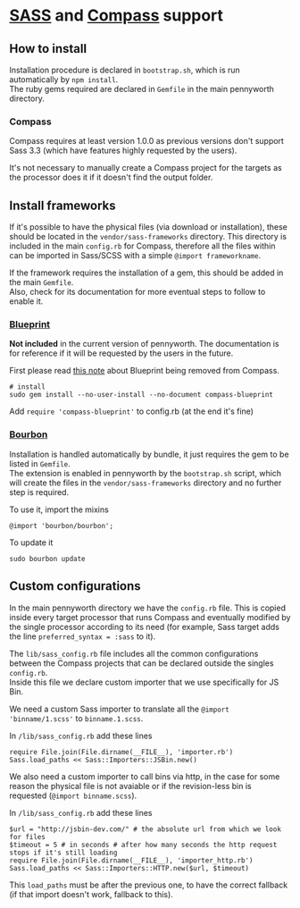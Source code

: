 # [SASS](http://sass-lang.com/) and [Compass](http://compass-style.org/) support

## How to install

Installation procedure is declared in `bootstrap.sh`, which is run automatically by `npm install`.   
The ruby gems required are declared in `Gemfile` in the main pennyworth directory.

### Compass

Compass requires at least version 1.0.0 as previous versions don't support Sass 3.3 (which have features highly requested by the users).

It's not necessary to manually create a Compass project for the targets as the processor does it if it doesn't find the output folder.


## Install frameworks

If it's possible to have the physical files (via download or installation), these should be located in the `vendor/sass-frameworks` directory. This directory is included in the main `config.rb` for Compass, therefore all the files within can be imported in Sass/SCSS with a simple `@import frameworkname`.

If the framework requires the installation of a gem, this should be added in the main `Gemfile`.   
Also, check for its documentation for more eventual steps to follow to enable it.

### [Blueprint](http://compass-style.org/reference/blueprint/)

**Not included** in the current version of pennyworth. The documentation is for reference if it will be requested by the users in the future.

First please read [this note](http://compass-style.org/blog/2012/05/20/removing-blueprint/) about Blueprint being removed from Compass.

    # install
    sudo gem install --no-user-install --no-document compass-blueprint

Add `require 'compass-blueprint'` to config.rb (at the end it's fine)

### [Bourbon](http://bourbon.io/)

Installation is handled automatically by bundle, it just requires the gem to be listed in `Gemfile`.   
The extension is enabled in pennyworth by the `bootstrap.sh` script, which will create the files in the `vendor/sass-frameworks` directory and no further step is required.

To use it, import the mixins

    @import 'bourbon/bourbon';

To update it

    sudo bourbon update


## Custom configurations

In the main pennyworth directory we have the `config.rb` file. This is copied inside every target processor that runs Compass and eventually modified by the single processor according to its need (for example, Sass target adds the line `preferred_syntax = :sass` to it).

The `lib/sass_config.rb` file includes all the common configurations between the Compass projects that can be declared outside the singles `config.rb`.   
Inside this file we declare custom importer that we use specifically for JS Bin.

We need a custom Sass importer to translate all the `@import 'binname/1.scss'` to `binname.1.scss`.

In `/lib/sass_config.rb` add these lines

    require File.join(File.dirname(__FILE__), 'importer.rb')
    Sass.load_paths << Sass::Importers::JSBin.new()

We also need a custom importer to call bins via http, in the case for some reason the physical file is not avaiable or if the revision-less bin is requested (`@import binname.scss`).

In `/lib/sass_config.rb` add these lines

    $url = "http://jsbin-dev.com/" # the absolute url from which we look for files
    $timeout = 5 # in seconds # after how many seconds the http request stops if it's still loading
    require File.join(File.dirname(__FILE__), 'importer_http.rb')
    Sass.load_paths << Sass::Importers::HTTP.new($url, $timeout)

This `load_paths` must be after the previous one, to have the correct fallback (if that import doesn't work, fallback to this).

